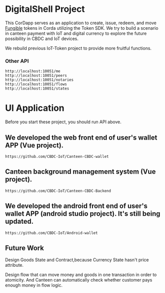 # DigitalShell Project

This CorDapp serves as an application to create, issue, redeem, and move [Fungible](https://training.corda.net/libraries/tokens-sdk/#fungibletoken) tokens in Corda utilizing the Token SDK. We try to build a scenario in canteen payment with IoT and digital currency to explore the future possibility in CBDC and IoT devices. 

We rebuild previous IoT-Token project to provide more fruitful functions.

### Other API

    http://localhost:10051/me
    http://localhost:10051/peers
    http://localhost:10051/notaries
    http://localhost:10051/flows
    http://localhost:10051/states

# UI Application 
Before you start these project, you should run API above.  


## We developed the web front end of user's wallet APP (Vue project). 

    https://github.com/CBDC-IoT/Canteen-CBDC-wallet

## Canteen background management system (Vue project).

    https://github.com/CBDC-IoT/Canteen-CBDC-Backend

## We developed the android front end of user's wallet APP (android studio project). It's still being updated. 

    https://github.com/CBDC-IoT/Android-wallet


## Future Work
Design Goods State and Contract,because Currency 
State hasn't price attribute.

Design flow that can move money and goods 
in one transaction in order to atomicity. And Canteen 
can automatically check whether customer pays enough money in flow logic.



